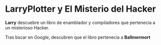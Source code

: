 # LarryPlotter y El Misterio del Hacker
**Larry** descuebre un libro de enamblador y compiladores que pertenecia a un misterioso Hacker.

Tras bscar en *Google*, descubren que el libro pertenecia a **Ballmermort**

